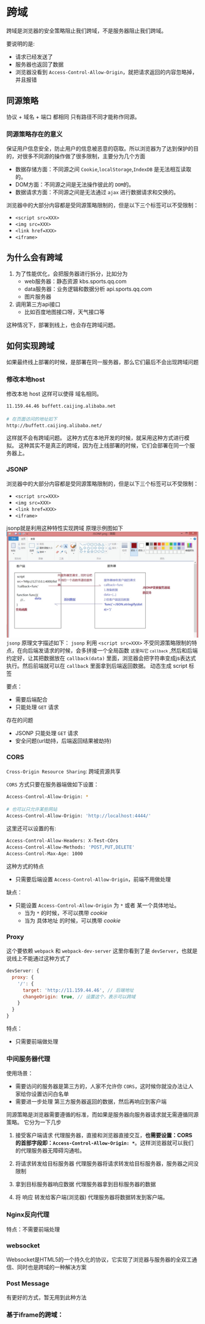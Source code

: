 # 跨域
跨域是浏览器的安全策略阻止我们跨域，不是服务器阻止我们跨域。

要说明的是:
* 请求已经发送了
* 服务器也返回了数据
* 浏览器没看到 `Access-Control-Allow-Origin`，就把请求返回的内容忽略掉，并且报错



## 同源策略
协议 + 域名 + 端口 都相同 只有路径不同才能称作同源。




### 同源策略存在的意义
保证用户信息安全，防止用户的信息被恶意的窃取。所以浏览器为了达到保护的目的，对很多不同源的操作做了很多限制，主要分为几个方面
* 数据存储方面：不同源之间 `Cookie`,`localStorage`,`IndexDB` 是无法相互读取的。
* DOM方面：不同源之间是无法操作彼此的 `DOM`的。
* 数据请求方面：不同源之间是无法通过 `ajax` 进行数据请求和交换的。

浏览器中的大部分内容都是受同源策略限制的，但是以下三个标签可以不受限制：
* `<script src=XXX>`
* `<img src=XXX>`
* `<link href=XXX>`
* `<iframe>`




## 为什么会有跨域
1. 为了性能优化，会把服务器进行拆分，比如分为
    * web服务器：静态资源 kbs.sports.qq.com
    * data服务器：业务逻辑和数据分析 api.sports.qq.com
    * 图片服务器
2. 调用第三方api接口
    * 比如百度地图接口呀，天气接口等

这种情况下，部署到线上，也会存在跨域问题。




## 如何实现跨域
如果最终线上部署的时候，是部署在同一服务器，那么它们最后不会出现跨域问题



### 修改本地host
修改本地 host 这样可以使得 域名相同。
```bash
11.159.44.46 buffett.caijing.alibaba.net   

# 在页面访问的地址如下
http://buffett.caijing.alibaba.net/
```
这样就不会有跨域问题。
这种方式在本地开发的时候，就采用这种方式进行模拟。
这种其实不是真正的跨域，因为在上线部署的时候，它们会部署在同一个服务器上。




### JSONP
浏览器中的大部分内容都是受同源策略限制的，但是以下三个标签可以不受限制：
* `<script src=XXX>`
* `<img src=XXX>`
* `<link href=XXX>`
* `<iframe>`

jsonp就是利用这种特性实现跨域
原理示例图如下
![jsonp跨域原理](../../images/http协议/跨域/浏览器发起HTTP请求的典型场景.png)
`jsonp` 原理文字描述如下：
`jsonp` 利用 `<script src=XXX>` 不受同源策略限制的特点，在向后端发请求的时候，会多拼接一个全局函数 <small>这里叫它 `callback`</small> ,然后和后端约定好，让其把数据放在 `callback(data)` 里面，浏览器会把字符串变成js表达式执行。然后前端就可以在 `callback` 里面拿到后端返回数据。
动态生成 script 标签


要点：
* 需要后端配合
* 只能处理 `GET` 请求

存在的问题
* JSONP 只能处理 `GET` 请求
* 安全问题(url劫持，后端返回结果被劫持)



### CORS
`Cross-Origin Resource Sharing`: 跨域资源共享

`CORS` 方式只要在服务器端做如下设置：
```bash
Access-Control-Allow-Origin: *

# 也可以只允许某些网站
Access-Control-Allow-Origin: 'http://localhost:4444/'
```
 

这里还可以设置的有:
```bash
Access-Control-Allow-Headers: X-Test-COrs
Access-Control-Allow-Methods: 'POST,PUT,DELETE'
Access-Control-Max-Age: 1000
```

这种方式的特点
* 只需要后端设置 `Access-Control-Allow-Origin`，前端不用做处理

缺点：
* 只能设置 `Access-Control-Allow-Origin` 为 `*` 或者 某一个具体地址。 
    * 当为 `*` 的时候，不可以携带 *cookie*
    * 当为 具体地址 的时候，可以携带 *cookie*




### Proxy
这个要依赖 `webpack` 和 `webpack-dev-server`
这里你看到了是 `devServer`，也就是说线上不能通过这种方式了
```javascript
devServer: {
  proxy: {
    '/': {
      target: 'http://11.159.44.46', // 后端地址
      changeOrigin: true, // 设置这个，表示可以跨域
    }
  }
}
```
特点：
* 只需要前端做处理



### 中间服务器代理
使用场景：
* 需要访问的服务器是第三方的，人家不允许你 `CORS`，这时候你就没办法让人家给你设置访问白名单
* 需要进一步处理 第三方服务器返回的数据，然后再响应到客户端


同源策略是浏览器需要遵循的标准，而如果是服务器向服务器请求就无需遵循同源策略。
它分为一下几步
1. 接受客户端请求
代理服务器，直接和浏览器直接交互，**也需要设置：CORS 的首部字段即：`Access-Control-Allow-Origin: *`**。这样浏览器就可以我们的代理服务器无障碍沟通啦。

2. 将请求转发给目标服务器
代理服务器将请求转发给目标服务器，服务器之间没限制

3. 拿到目标服务器响应数据
代理服务器拿到目标服务器的数据

4. 将 响应 转发给客户端(浏览器)
代理服务器将数据转发到客户端。





### Nginx反向代理
特点：不需要前端处理


### websocket
Websocket是HTML5的一个持久化的协议，它实现了浏览器与服务器的全双工通信、同时也是跨域的一种解决方案 

### Post Message
有更好的方式，暂无用到此种方法

### 基于iframe的跨域：

